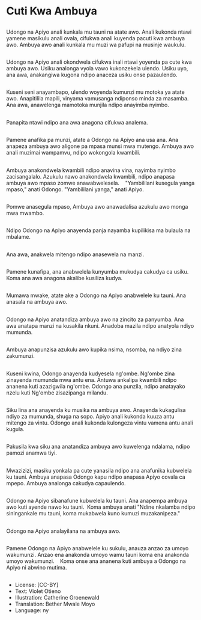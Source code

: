 # Cuti Kwa Ambuya

##
Udongo na Apiyo anali kunkala mu tauni na atate awo. Anali kukonda ntawi yamene masikulu anali ovala,  cifukwa anali kuyenda pacuti kwa ambuya awo. Ambuya awo anali kunkala mu muzi wa pafupi na musinje waukulu.

##
Udongo na Apiyo anali okondwela cifukwa inali ntawi yoyenda pa cute kwa ambuya awo. Usiku analonga vyola vawo kukonzekela ulendo. Usiku uyo,  ana awa,  anakangiwa kugona ndipo anaceza usiku onse pazaulendo.

##
Kuseni seni anayambapo,  ulendo woyenda kumunzi mu motoka ya atate awo. Anapitilila mapili,  vinyama vamusanga ndiponso minda za masamba. Ana awa,  anawelenga mamotoka munjila ndipo anayimba nyimbo.

##
Panapita ntawi ndipo ana awa anagona cifukwa analema.

##
Pamene anafika pa munzi,  atate a Odongo na Apiyo ana usa ana. Ana anapeza ambuya awo aligone pa mpasa munsi mwa mutengo. Ambuya awo anali muzimai wampamvu,  ndipo wokongola kwambili.

##
Ambuya anakondwela kwambili ndipo anavina vina,  nayimba nyimbo zacisangalalo. Azukulu nawo anakondwela kwambili,  ndipo anapasa ambuya awo mpaso zomwe anawabwelesela.    "Yambililani kusegula yanga mpaso," anati Odongo. "Yambililani yanga," anati Apiyo.

##
Pomwe anasegula mpaso,  Ambuya awo anawadalisa azukulu awo monga mwa mwambo.

##
Ndipo Odongo na Apiyo anayenda panja nayamba kupilikisa ma bulaula na mbalame.

##
Ana awa,  anakwela mitengo ndipo anasewela na manzi.

##
Pamene kunafipa,  ana anabwelela kunyumba mukudya cakudya ca usiku. Koma ana awa anagona akalibe kusiliza kudya.

##
Mumawa mwake,  atate ake a Odongo na Apiyo anabwelele ku tauni. Ana anasala na ambuya awo.

##
Odongo na Apiyo anatandiza ambuya awo na zincito za panyumba. Ana awa anatapa manzi na kusakila nkuni. Anadoba mazila ndipo anatyola ndiyo mumunda.

##
Ambuya anapunzisa azukulu awo kupika nsima,  nsomba,  na ndiyo zina zakumunzi.

##
Kuseni kwina,  Odongo anayenda kudyesela ng'ombe. Ng'ombe zina zinayenda mumunda mwa antu ena. Antuwa ankalipa kwambili ndipo ananena kuti azazigwila ng'ombe. Odongo ana punzila,  ndipo anatayako nzelu kuti Ng'ombe zisazipanga milandu.

##
Siku lina ana anayenda ku musika na ambuya awo. Anayenda kukagulisa ndiyo za mumunda,  shuga na sopo. Apiyo anali kukonda kuuza antu mitengo za vintu. Odongo anali kukonda kulongeza vintu vamena antu anali kugula.

##
Pakusila kwa siku ana anatandiza ambuya awo kuwelenga ndalama,  ndipo pamozi anamwa tiyi.

##
Mwazizizi,  masiku yonkala pa cute yanasila ndipo ana anafunika kubwelela ku tauni. Ambuya anapasa Odongo kapu ndipo anapasa Apiyo covala ca mpepo. Ambuya analonga cakudya capaulendo.

##
Odongo na Apiyo sibanafune kubwelela ku tauni. Ana anapempa ambuya awo kuti ayende nawo ku tauni.  Koma ambuya anati "Ndine nkalamba ndipo siningankale mu tauni,  koma mukabwela kuno kumuzi muzakanipeza."

##
Odongo na Apiyo analayilana na ambuya awo.

##
Pamene Odongo na Apiyo anabwelele ku sukulu,  anauza anzao za umoyo wakumunzi. Anzao ena anakonda umoyo wamu tauni koma ena anakonda umoyo wakumunzi.    Koma onse ana ananena kuti ambuya a Odongo na Apiyo ni abwino mutima.

##
* License: [CC-BY]
* Text: Violet Otieno
* Illustration: Catherine Groenewald
* Translation: Bether Mwale Moyo
* Language: ny

